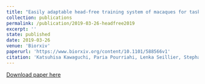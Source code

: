 ```yaml
---
title: "Easily adaptable head-free training system of macaques for tasks requiring precise measurements of eye position"
collection: publications
permalink: /publication/2019-03-26-headfree2019
excerpt: ''
state: published
date: 2019-03-26
venue: 'Biorxiv'
paperurl: 'https://www.biorxiv.org/content/10.1101/588566v1'
citation: 'Katsuhisa Kawaguchi, Paria Pourriahi, Lenka Seillier, Stephane Clery, Hendrikje Nienborg (2019). &quot;Easily adaptable head-free training system of macaques for tasks requiring precise measurements of eye position.&quot; <i>Biorxiv</i>, 26 March 2019; DOI: https://doi.org/10.1101/588566.'
---
```


[Download paper here](https://www.biorxiv.org/content/10.1101/588566v1)
